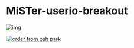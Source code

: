 # MiSTer-userio-breakout
![img](https://644db4de3505c40a0444-327723bce298e3ff5813fb42baeefbaa.ssl.cf1.rackcdn.com/c617308d9cab9cccd78f50c2469f6a56.png)


[![order from osh park](https://oshpark.com/assets/badge-5b7ec47045b78aef6eb9d83b3bac6b1920de805e9a0c227658eac6e19a045b9c.png)](https://oshpark.com/shared_projects/guemVGvk)

